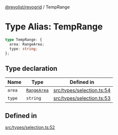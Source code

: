 [@revolist/revogrid](README.md) / TempRange

# Type Alias: TempRange

```ts
type TempRange: {
  area: RangeArea;
  type: string;
};
```

## Type declaration

| Name | Type | Defined in |
| ------ | ------ | ------ |
| `area` | [`RangeArea`](TypeAlias.RangeArea.md) | [src/types/selection.ts:54](https://github.com/revolist/revogrid/blob/a649ddca5a4a20f5f68ee92610066873d77a049a/src/types/selection.ts#L54) |
| `type` | `string` | [src/types/selection.ts:53](https://github.com/revolist/revogrid/blob/a649ddca5a4a20f5f68ee92610066873d77a049a/src/types/selection.ts#L53) |

## Defined in

[src/types/selection.ts:52](https://github.com/revolist/revogrid/blob/a649ddca5a4a20f5f68ee92610066873d77a049a/src/types/selection.ts#L52)
